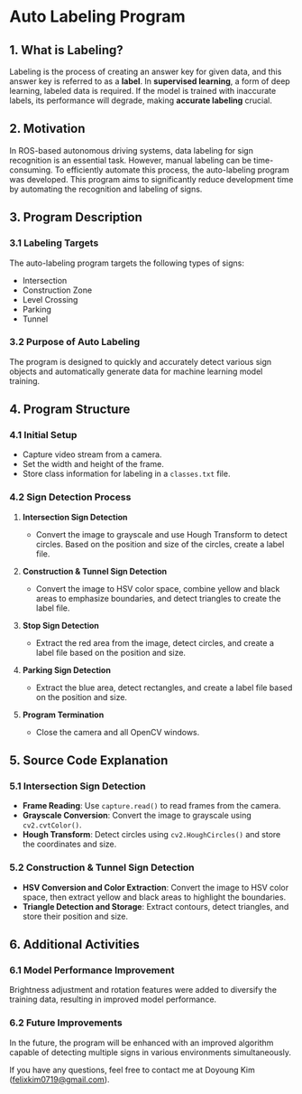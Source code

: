 # Auto Labeling Program

## 1. What is Labeling?
Labeling is the process of creating an answer key for given data, and this answer key is referred to as a **label**. In **supervised learning**, a form of deep learning, labeled data is required. If the model is trained with inaccurate labels, its performance will degrade, making **accurate labeling** crucial.

## 2. Motivation
In ROS-based autonomous driving systems, data labeling for sign recognition is an essential task. However, manual labeling can be time-consuming. To efficiently automate this process, the auto-labeling program was developed. This program aims to significantly reduce development time by automating the recognition and labeling of signs.

## 3. Program Description

### 3.1 Labeling Targets
The auto-labeling program targets the following types of signs:
- Intersection
- Construction Zone
- Level Crossing
- Parking
- Tunnel

### 3.2 Purpose of Auto Labeling
The program is designed to quickly and accurately detect various sign objects and automatically generate data for machine learning model training.

## 4. Program Structure

### 4.1 Initial Setup
- Capture video stream from a camera.
- Set the width and height of the frame.
- Store class information for labeling in a `classes.txt` file.

### 4.2 Sign Detection Process
1. **Intersection Sign Detection**
   - Convert the image to grayscale and use Hough Transform to detect circles. Based on the position and size of the circles, create a label file.
   
2. **Construction & Tunnel Sign Detection**
   - Convert the image to HSV color space, combine yellow and black areas to emphasize boundaries, and detect triangles to create the label file.
   
3. **Stop Sign Detection**
   - Extract the red area from the image, detect circles, and create a label file based on the position and size.
   
4. **Parking Sign Detection**
   - Extract the blue area, detect rectangles, and create a label file based on the position and size.
   
5. **Program Termination**
   - Close the camera and all OpenCV windows.

## 5. Source Code Explanation

### 5.1 Intersection Sign Detection
- **Frame Reading**: Use `capture.read()` to read frames from the camera.
- **Grayscale Conversion**: Convert the image to grayscale using `cv2.cvtColor()`.
- **Hough Transform**: Detect circles using `cv2.HoughCircles()` and store the coordinates and size.

### 5.2 Construction & Tunnel Sign Detection
- **HSV Conversion and Color Extraction**: Convert the image to HSV color space, then extract yellow and black areas to highlight the boundaries.
- **Triangle Detection and Storage**: Extract contours, detect triangles, and store their position and size.

## 6. Additional Activities

### 6.1 Model Performance Improvement
Brightness adjustment and rotation features were added to diversify the training data, resulting in improved model performance.

### 6.2 Future Improvements
In the future, the program will be enhanced with an improved algorithm capable of detecting multiple signs in various environments simultaneously.



If you have any questions, feel free to contact me at Doyoung Kim (felixkim0719@gmail.com).
